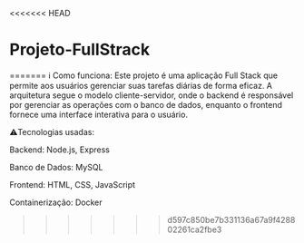<<<<<<< HEAD
# Projeto-FullStrack
=======
ℹ️ Como funciona: Este projeto é uma aplicação Full Stack que permite aos usuários gerenciar suas tarefas diárias de forma eficaz. A arquitetura segue o modelo cliente-servidor, onde o backend é responsável por gerenciar as operações com o banco de dados, enquanto o frontend fornece uma interface interativa para o usuário.

⚠️Tecnologias usadas:

Backend: Node.js, Express

Banco de Dados: MySQL 

Frontend: HTML, CSS, JavaScript

Containerização: Docker

>>>>>>> d597c850be7b331136a67a9f428802261ca2fbe3
